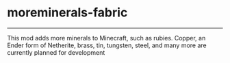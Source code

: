 # moreminerals-fabric
------
This mod adds more minerals to Minecraft, such as rubies.
Copper, an Ender form of Netherite, brass, tin, tungsten, steel, and many more are currently planned for development
